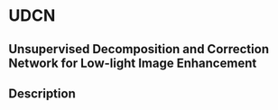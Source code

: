 # UDCN
## Unsupervised Decomposition and Correction Network for Low-light Image Enhancement

## Description
